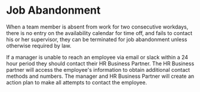 # Job Abandonment

When a team member is absent from work for two consecutive workdays, there is no entry on the availability calendar for time off, and fails to contact his or her supervisor, they can be terminated for job abandonment unless otherwise required by law.

If a manager is unable to reach an employee via email or slack within a 24 hour period they should contact their HR Business Partner. The HR Business partner will access the employee's information to obtain additional contact methods and numbers. The manager and HR Business Partner will create an action plan to make all attempts to contact the employee.

